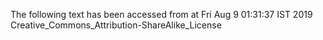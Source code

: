 The following text has been accessed from at Fri Aug 9 01:31:37 IST 2019
Creative_Commons_Attribution-ShareAlike_License
